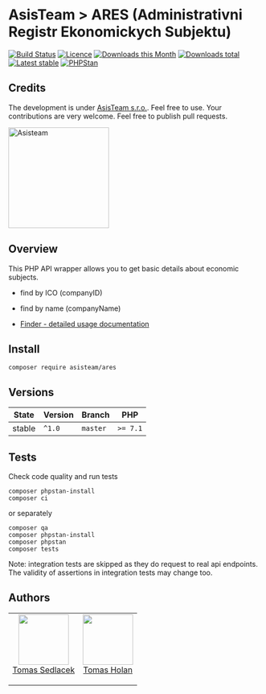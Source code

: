 # AsisTeam > ARES (Administrativni Registr Ekonomickych Subjektu)

[![Build Status](https://img.shields.io/travis/com/AsisTeam/ares.svg?style=flat-square)](https://travis-ci.com/AsisTeam/ares)
[![Licence](https://img.shields.io/packagist/l/AsisTeam/ares.svg?style=flat-square)](https://packagist.org/packages/AsisTeam/ares)
[![Downloads this Month](https://img.shields.io/packagist/dm/AsisTeam/ares.svg?style=flat-square)](https://packagist.org/packages/AsisTeam/ares)
[![Downloads total](https://img.shields.io/packagist/dt/AsisTeam/ares.svg?style=flat-square)](https://packagist.org/packages/AsisTeam/ares)
[![Latest stable](https://img.shields.io/packagist/v/AsisTeam/ares.svg?style=flat-square)](https://packagist.org/packages/AsisTeam/ares)
[![PHPStan](https://img.shields.io/badge/PHPStan-enabled-brightgreen.svg?style=flat)](https://github.com/phpstan/phpstan)

## Credits

The development is under [AsisTeam s.r.o.](https://www.asisteam.cz/).
Feel free to use. Your contributions are very welcome. Feel free to publish pull requests.

<img src="https://www.asisteam.cz/img/logo.svg" width="200" alt="Asisteam" title="Asisteam"/>

## Overview

This PHP API wrapper allows you to get basic details about economic subjects.
- find by ICO (companyID)
- find by name (companyName)

- [Finder - detailed usage documentation](https://github.com/AsisTeam/ares/blob/master/.docs/README.md)

## Install

```
composer require asisteam/ares
```

## Versions

| State       | Version | Branch   | PHP      |
|-------------|---------|----------|----------|
| stable      | `^1.0`  | `master` | `>= 7.1` |


## Tests

Check code quality and run tests
```
composer phpstan-install
composer ci
```

or separately

```
composer qa
composer phpstan-install
composer phpstan
composer tests
```

Note: integration tests are skipped as they do request to real api endpoints.
The validity of assertions in integration tests may change too.

## Authors

<table>
  <tbody>
    <tr>
      <td align="center">
        <a href="https://github.com/kedlas">
            <img width="100" height="100" src="https://avatars3.githubusercontent.com/u/3510893?s=460&v=4&s=150">
        </a>
        <br/>
        <a href="https://github.com/kedlas">Tomas Sedlacek</a></p>
      </td>
      <td align="center">
        <a href="https://github.com/holantomas">
            <img width="100" height="100" src="https://avatars3.githubusercontent.com/u/5030499?s=460&v=4&s=150">
        </a>
        <br/>
        <a href="https://github.com/holantomas">Tomas Holan</a></p>
      </td>
    </tr>
  </tbody>
</table>


